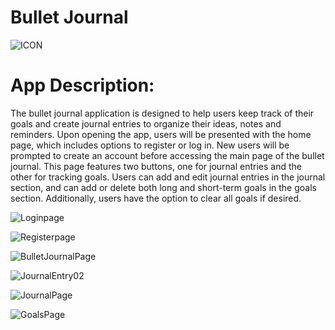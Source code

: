 # Bullet Journal

![ICON](https://user-images.githubusercontent.com/97136097/212456838-15be46a6-9c72-4655-a802-d41fe9a582ad.png)

# App Description:

The bullet journal application is designed to help users keep track of their goals and create journal entries to organize their ideas, notes and reminders. Upon
opening the app, users will be presented with the home page, which includes options to register or log in. New users will be prompted to create an account
before accessing the main page of the bullet journal. This page features two buttons, one for journal entries and the other for tracking goals. Users can add
and edit journal entries in the journal section, and can add or delete both long and short-term goals in the goals section. Additionally, users have the option
to clear all goals if desired.


![Loginpage](https://user-images.githubusercontent.com/97136097/212456815-76e92b3b-263a-48d0-94ed-e02f98560688.jpeg)

![Registerpage](https://user-images.githubusercontent.com/97136097/212456818-47db535c-2e33-46e2-bab1-c07589f42d12.jpeg)

![BulletJournalPage](https://user-images.githubusercontent.com/97136097/212456821-2c48f38e-98f3-46ca-a4f5-4f100ecd4ba3.jpeg)

![JournalEntry02](https://user-images.githubusercontent.com/97136097/212456826-606d5121-cf9b-4057-8a6e-760c2853f7c9.jpeg)

![JournalPage](https://user-images.githubusercontent.com/97136097/212456831-a41d7cf9-b289-44a4-b566-83a19bf2f76b.jpeg)

![GoalsPage](https://user-images.githubusercontent.com/97136097/212456836-716c4caa-f520-4b54-8998-b94c4d53124b.jpeg)
